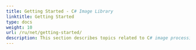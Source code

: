 ```yaml
---
title: Getting Started - C# Image Library
linktitle: Getting Started
type: docs
weight: 10
url: /ru/net/getting-started/
description: This section describes topics related to C# image processing library that includes product overview, supported file formats, features, installation and how to run the examples.
---
```



